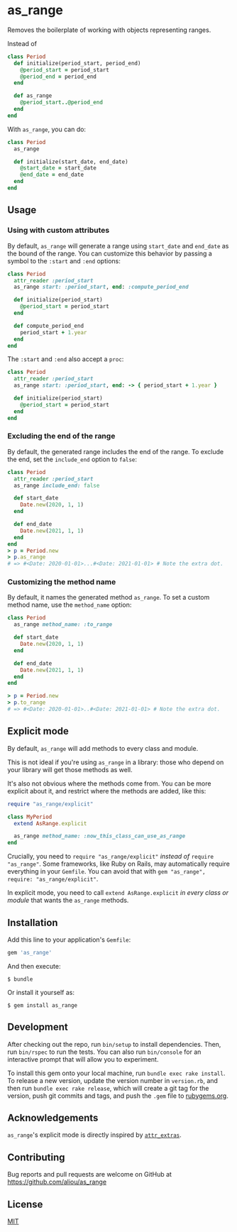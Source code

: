 # as\_range

Removes the boilerplate of working with objects representing ranges.

Instead of

```ruby
class Period
  def initialize(period_start, period_end)
    @period_start = period_start
    @period_end = period_end
  end

  def as_range
    @period_start..@period_end
  end
end
```

With `as_range`, you can do:

```ruby
class Period
  as_range

  def initialize(start_date, end_date)
    @start_date = start_date
    @end_date = end_date
  end
end
```

## Usage

### Using with custom attributes

By default, `as_range` will generate a range using `start_date` and `end_date` as the bound of the range. You can customize this behavior by passing a symbol to the `:start` and `:end` options:

```ruby
class Period
  attr_reader :period_start
  as_range start: :period_start, end: :compute_period_end

  def initialize(period_start)
    @period_start = period_start
  end

  def compute_period_end
    period_start + 1.year
  end
end
```

The `:start` and `:end` also accept a `proc`:
```ruby
class Period
  attr_reader :period_start
  as_range start: :period_start, end: -> { period_start + 1.year }

  def initialize(period_start)
    @period_start = period_start
  end
end
```

### Excluding the end of the range

By default, the generated range includes the end of the range. To exclude the end, set the `include_end` option to `false`:

```ruby
class Period
  attr_reader :period_start
  as_range include_end: false

  def start_date
    Date.new(2020, 1, 1)
  end

  def end_date
    Date.new(2021, 1, 1)
  end
end
> p = Period.new
> p.as_range
# => #<Date: 2020-01-01>...#<Date: 2021-01-01> # Note the extra dot.

```

### Customizing the method name

By default, it names the generated method `as_range`. To set a custom method name, use the `method_name` option:
```ruby
class Period
  as_range method_name: :to_range

  def start_date
    Date.new(2020, 1, 1)
  end

  def end_date
    Date.new(2021, 1, 1)
  end
end

> p = Period.new
> p.to_range
# => #<Date: 2020-01-01>..#<Date: 2021-01-01> # Note the extra dot.
```

## Explicit mode

By default, `as_range` will add methods to every class and module.

This is not ideal if you're using `as_range` in a library: those who depend on your library will get those methods as well.

It's also not obvious where the methods come from. You can be more explicit about it, and restrict where the methods are added, like this:

``` ruby
require "as_range/explicit"

class MyPeriod
  extend AsRange.explicit

  as_range method_name: :now_this_class_can_use_as_range
end
```

Crucially, you need to `require "as_range/explicit"` *instead of* `require "as_range"`. Some frameworks, like Ruby on Rails, may automatically require everything in your `Gemfile`. You can avoid that with `gem "as_range", require: "as_range/explicit"`.

In explicit mode, you need to call `extend AsRange.explicit` *in every class or module* that wants the `as_range` methods.

## Installation

Add this line to your application's `Gemfile`:

```ruby
gem 'as_range'
```

And then execute:

    $ bundle

Or install it yourself as:

    $ gem install as_range

## Development

After checking out the repo, run `bin/setup` to install dependencies. Then, run `bin/rspec` to run the tests. You can also run `bin/console` for an interactive prompt that will allow you to experiment.

To install this gem onto your local machine, run `bundle exec rake install`. To release a new version, update the version number in `version.rb`, and then run `bundle exec rake release`, which will create a git tag for the version, push git commits and tags, and push the `.gem` file to [rubygems.org](https://rubygems.org).

## Acknowledgements
`as_range`'s explicit mode is directly inspired by [`attr_extras`](https://github.com/barsoom/attr_extras/).

## Contributing

Bug reports and pull requests are welcome on GitHub at <https://github.com/aliou/as_range>

## License

[MIT](LICENSE.txt)
